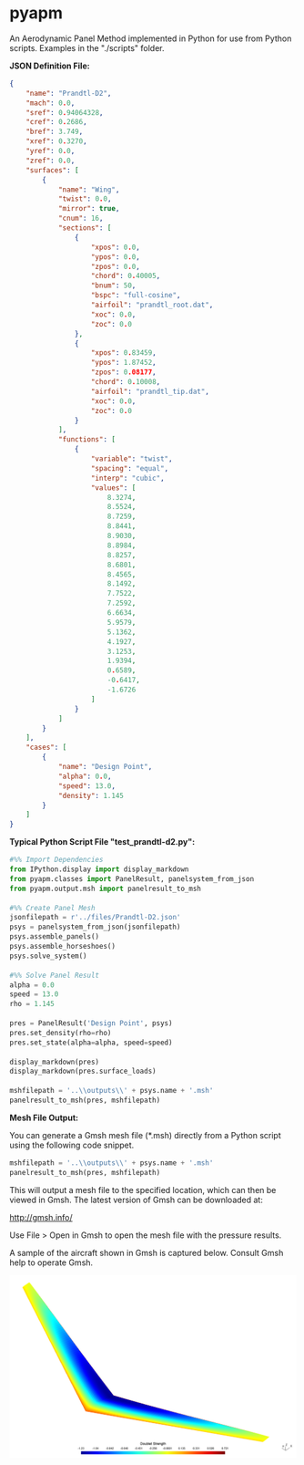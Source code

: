 # pyapm
An Aerodynamic Panel Method implemented in Python for use from Python scripts. Examples in the "./scripts" folder.

**JSON Definition File:**

```json
{
    "name": "Prandtl-D2",
    "mach": 0.0,
    "sref": 0.94064328,
    "cref": 0.2686,
    "bref": 3.749,
    "xref": 0.3270,
    "yref": 0.0,
    "zref": 0.0,
    "surfaces": [
        {
            "name": "Wing",
            "twist": 0.0,
            "mirror": true,
            "cnum": 16,
            "sections": [
                {
                    "xpos": 0.0,
                    "ypos": 0.0,
                    "zpos": 0.0,
                    "chord": 0.40005,
                    "bnum": 50,
                    "bspc": "full-cosine",
                    "airfoil": "prandtl_root.dat",
                    "xoc": 0.0,
                    "zoc": 0.0
                },
                {
                    "xpos": 0.83459,
                    "ypos": 1.87452,
                    "zpos": 0.08177,
                    "chord": 0.10008,
                    "airfoil": "prandtl_tip.dat",
                    "xoc": 0.0,
                    "zoc": 0.0
                }
            ],
            "functions": [
                {
                    "variable": "twist",
                    "spacing": "equal",
                    "interp": "cubic",
                    "values": [
                        8.3274,
                        8.5524,
                        8.7259,
                        8.8441,
                        8.9030,
                        8.8984,
                        8.8257,
                        8.6801,
                        8.4565,
                        8.1492,
                        7.7522,
                        7.2592,
                        6.6634,
                        5.9579,
                        5.1362,
                        4.1927,
                        3.1253,
                        1.9394,
                        0.6589,
                        -0.6417,
                        -1.6726
                    ]
                }
            ]
        }
    ],
    "cases": [
        {
            "name": "Design Point",
            "alpha": 0.0,
            "speed": 13.0,
            "density": 1.145
        }
    ]
}

```

**Typical Python Script File "test_prandtl-d2.py":**

```python
#%% Import Dependencies
from IPython.display import display_markdown
from pyapm.classes import PanelResult, panelsystem_from_json
from pyapm.output.msh import panelresult_to_msh

#%% Create Panel Mesh
jsonfilepath = r'../files/Prandtl-D2.json'
psys = panelsystem_from_json(jsonfilepath)
psys.assemble_panels()
psys.assemble_horseshoes()
psys.solve_system()

#%% Solve Panel Result
alpha = 0.0
speed = 13.0
rho = 1.145

pres = PanelResult('Design Point', psys)
pres.set_density(rho=rho)
pres.set_state(alpha=alpha, speed=speed)

display_markdown(pres)
display_markdown(pres.surface_loads)

mshfilepath = '..\\outputs\\' + psys.name + '.msh'
panelresult_to_msh(pres, mshfilepath)

```

**Mesh File Output:**

You can generate a Gmsh mesh file (*.msh) directly from a Python script using the following code snippet.

```python
mshfilepath = '..\\outputs\\' + psys.name + '.msh'
panelresult_to_msh(pres, mshfilepath)
```

This will output a mesh file to the specified location, which can then be viewed in Gmsh. The latest version of Gmsh can be downloaded at:

http://gmsh.info/

Use File > Open in Gmsh to open the mesh file with the pressure results.

A sample of the aircraft shown in Gmsh is captured below. Consult Gmsh help to operate Gmsh.

![](https://github.com/Xero64/pyapm/raw/main/Readme.png)
